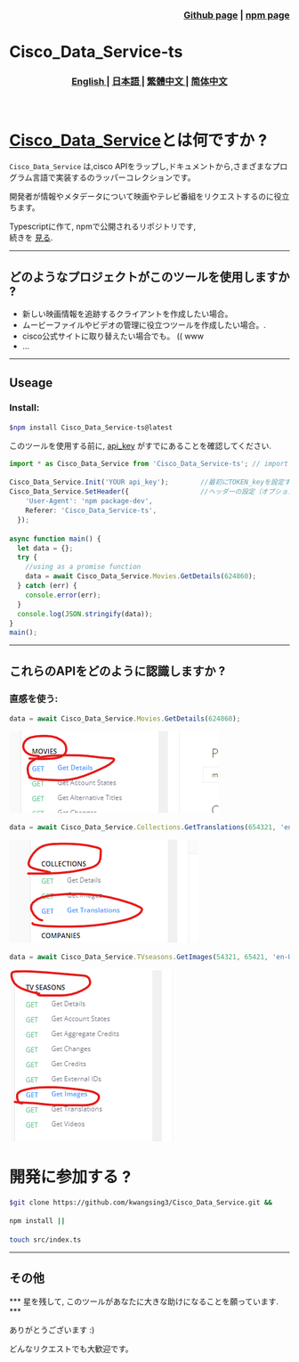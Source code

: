 
<h3 align="right">
<a href="https://github.com/kwangsing3/Cisco_Data_Service.git">Github page</a> |
<a href="https://www.npmjs.com/package/Cisco_Data_Service-ts">npm page</a>  
</h3>


# Cisco_Data_Service-ts  
<h3>
<p align="center">
<a href="README.md"> English </a>|
<a href="/docs/README_ja.md"> 日本語 </a>|
<a href="/docs/README_zh-tw.md"> 繁體中文 </a>|
<a href="/docs/README_zh-ch.md"> 简体中文 </a>
</p>
</h3>
<br/>

# [Cisco_Data_Service](https://github.com/kwangsing3/cisco_data_service)とは何ですか ?

```Cisco_Data_Service``` は,cisco APIをラップし,ドキュメントから,さまざまなプログラム言語で実装するのラッパーコレクションです。

開発者が情報やメタデータについて映画やテレビ番組をリクエストするのに役立ちます。<br/>

Typescriptに作て, npmで公開されるリポジトリです,<br/>
続きを [見る](https://github.com/kwangsing3/cisco_data_service).
___
## どのようなプロジェクトがこのツールを使用しますか ?

- 新しい映画情報を追跡するクライアントを作成したい場合。
- ムービーファイルやビデオの管理に役立つツールを作成したい場合。.
- cisco公式サイトに取り替えたい場合でも。 (( www
- ...

___
## Useage

### Install:

```bash
$npm install Cisco_Data_Service-ts@latest
```

このツールを使用する前に, [api_key](https://developers.themoviedb.org/3/getting-started/authentication) がすでにあることを確認してください.
<br/>

``` Typescript
import * as Cisco_Data_Service from 'Cisco_Data_Service-ts'; // import as a namespace

Cisco_Data_Service.Init('YOUR api_key');        //最初にTOKEN_keyを設定する。 
Cisco_Data_Service.SetHeader({                  //ヘッダーの設定（オプションですが推奨）
    'User-Agent': 'npm package-dev',
    Referer: 'Cisco_Data_Service-ts',
  });

async function main() {
  let data = {};
  try {
    //using as a promise function
    data = await Cisco_Data_Service.Movies.GetDetails(624860); 
  } catch (err) {
    console.error(err);
  }
  console.log(JSON.stringify(data));
}
main();
```
___

## これらのAPIをどのように認識しますか ?

### 直感を使う:

```Typescript
data = await Cisco_Data_Service.Movies.GetDetails(624860);
```
![alt text](172714.png)

```Typescript
data = await Cisco_Data_Service.Collections.GetTranslations(654321, 'en-US');
```
![alt text](172927.png)

```Typescript
data = await Cisco_Data_Service.TVseasons.GetImages(54321, 65421, 'en-US');
```
![alt text](172331.png)



# 開発に参加する ?
```bash
$git clone https://github.com/kwangsing3/Cisco_Data_Service.git &&

npm install ||

touch src/index.ts 
```

___
## その他

*** 星を残して, このツールがあなたに大きな助けになることを願っています. ***

ありがとうございます :)

どんなリクエストでも大歓迎です。
